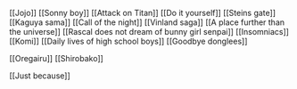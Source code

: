 [[Jojo]]
[[Sonny boy]]
[[Attack on Titan]]
[[Do it yourself]]
[[Steins gate]]
[[Kaguya sama]]
[[Call of the night]]
[[Vinland saga]]
[[A place further than the universe]]
[[Rascal does not dream of bunny girl senpai]]
[[Insomniacs]]
[[Komi]]
[[Daily lives of high school boys]]
[[Goodbye donglees]]

[[Oregairu]]
[[Shirobako]]

[[Just because]]